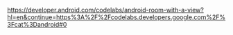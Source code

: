 


https://developer.android.com/codelabs/android-room-with-a-view?hl=en&continue=https%3A%2F%2Fcodelabs.developers.google.com%2F%3Fcat%3Dandroid#0


<!--stackedit_data:
eyJoaXN0b3J5IjpbLTExOTA5OTU4MDJdfQ==
-->